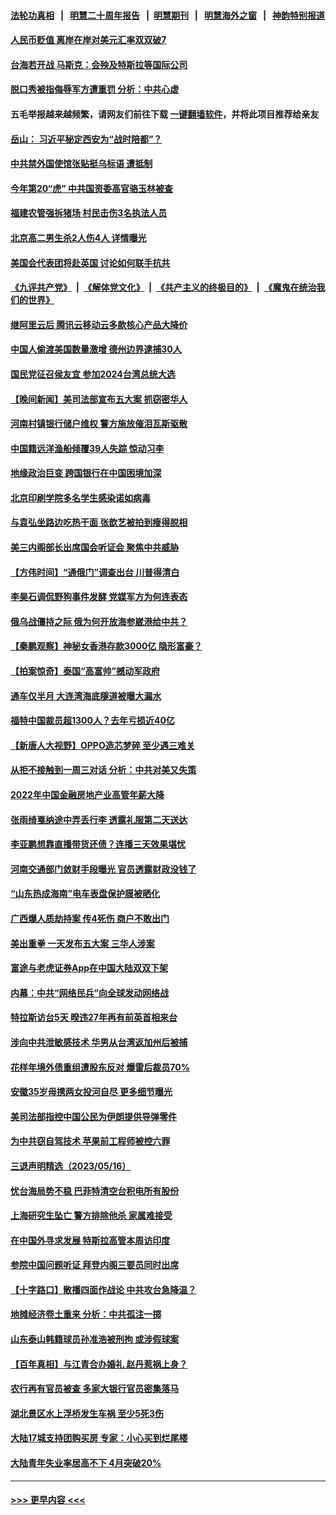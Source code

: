 #### [法轮功真相](https://github.com/gfw-breaker/truth/blob/master/README.md?t=0) &nbsp;&nbsp;|&nbsp;&nbsp; [明慧二十周年报告](https://github.com/gfw-breaker/mh-reports/blob/master/README.md?t=0) &nbsp;&nbsp;|&nbsp;&nbsp;[明慧期刊](https://github.com/gfw-breaker/mh-qikan) &nbsp;&nbsp;|&nbsp;&nbsp; [明慧海外之窗](https://github.com/gfw-breaker/mh-news/blob/master/README.md?t=0) &nbsp;&nbsp;|&nbsp;&nbsp; [神韵特别报道](https://github.com/gfw-breaker/mh-news/blob/master/shenyun.md?t=0)
#### [人民币贬值 离岸在岸对美元汇率双双破7](../pages/nsc413/n13998869.md?t=05180043) 
#### [台海若开战 马斯克：会殃及特斯拉等国际公司](../pages/nsc413/n13998957.md?t=05180043) 
#### [脱口秀被指侮辱军方遭重罚 分析：中共心虚](../pages/nsc413/n13998728.md?t=05180043) 
#### 五毛举报越来越频繁，请网友们前往下载 [一键翻墙软件](https://github.com/gfw-breaker/ssr-accounts)，并将此项目推荐给亲友
#### [岳山： 习近平秘定西安为“战时陪都”？](../pages/nsc413/n13998244.md?t=05180043) 
#### [中共禁外国使馆张贴挺乌标语 遭抵制](../pages/nsc413/n13998907.md?t=05180043) 
#### [今年第20“虎” 中共国资委高官骆玉林被查](../pages/nsc413/n13998850.md?t=05180043) 
#### [福建农管强拆猪场 村民击伤3名执法人员](../pages/nsc413/n13998827.md?t=05180043) 
#### [北京高二男生杀2人伤4人 详情曝光](../pages/nsc413/n13998828.md?t=05180043) 
#### [美国会代表团将赴英国 讨论如何联手抗共](../pages/nsc413/n13998840.md?t=05180043) 
#### [《九评共产党》](https://github.com/begood0513/9ping.md/blob/master/README.md) &nbsp;|&nbsp; [《解体党文化》](../../../../jtdwh.md/blob/master/README.md)  &nbsp;|&nbsp; [《共产主义的终极目的》](../../../../gczydzjmd.md/blob/master/README.md) &nbsp;|&nbsp; [《魔鬼在统治我们的世界》](../../../../mgztzwmdsj.md/blob/master/README.md) 
#### [继阿里云后 腾讯云移动云多款核心产品大降价](../pages/nsc413/n13998806.md?t=05180043) 
#### [中国人偷渡美国数量激增 德州边界逮捕30人](../pages/nsc413/n13998810.md?t=05180043) 
#### [国民党征召侯友宜 参加2024台湾总统大选](../pages/nsc413/n13998622.md?t=05180043) 
#### [【晚间新闻】美司法部宣布五大案 抓窃密华人](../pages/nsc413/n13998792.md?t=05180043) 
#### [河南村镇银行储户维权 警方施放催泪瓦斯驱散](../pages/nsc413/n13998750.md?t=05180043) 
#### [中国籍远洋渔船倾覆39人失踪 惊动习李](../pages/nsc413/n13998726.md?t=05180043) 
#### [地缘政治巨变 跨国银行在中国困境加深](../pages/nsc413/n13998642.md?t=05180043) 
#### [北京印刷学院多名学生感染诺如病毒](../pages/nsc413/n13998633.md?t=05180043) 
#### [与袁弘坐路边吃热干面 张歆艺被拍到瘦得脱相](../pages/nsc413/n13998430.md?t=05180043) 
#### [美三内阁部长出席国会听证会 聚焦中共威胁](../pages/nsc413/n13998498.md?t=05180043) 
#### [【方伟时间】“通俄门”调查出台 川普得清白](../pages/nsc413/n13998481.md?t=05180043) 
#### [李昊石调侃野狗事件发酵 党媒军方为何连表态](../pages/nsc413/n13998499.md?t=05180043) 
#### [俄乌战僵持之际 俄为何开放海参崴港给中共？](../pages/nsc413/n13998109.md?t=05180043) 
#### [【秦鹏观察】神秘女香港存款3000亿 隐形富豪？](../pages/nsc413/n13998472.md?t=05180043) 
#### [【拍案惊奇】泰国“高富帅”撼动军政府](../pages/nsc413/n13998434.md?t=05180043) 
#### [通车仅半月 大连湾海底隧道被曝大漏水](../pages/nsc413/n13998395.md?t=05180043) 
#### [福特中国裁员超1300人？去年亏损近40亿](../pages/nsc413/n13998435.md?t=05180043) 
#### [【新唐人大视野】OPPO造芯梦碎 至少遇三难关](../pages/nsc413/n13998213.md?t=05180043) 
#### [从拒不接触到一周三对话 分析：中共对美又失策](../pages/nsc413/n13988279.md?t=05180043) 
#### [2022年中国金融房地产业高管年薪大降](../pages/nsc413/n13998296.md?t=05180043) 
#### [张雨绮戛纳途中弄丢行李 透露礼服第二天送达](../pages/nsc413/n13998384.md?t=05180043) 
#### [李亚鹏想靠直播带货还债？连播三天效果堪忧](../pages/nsc413/n13998337.md?t=05180043) 
#### [河南交通部门敛财手段曝光 官员透露财政没钱了](../pages/nsc413/n13998389.md?t=05180043) 
#### [“山东热成海南”电车表盘保护膜被晒化](../pages/nsc413/n13998342.md?t=05180043) 
#### [广西爆人质劫持案 传4死伤 商户不敢出门](../pages/nsc413/n13998283.md?t=05180043) 
#### [美出重拳 一天发布五大案 三华人涉案](../pages/nsc413/n13998350.md?t=05180043) 
#### [富途与老虎证券App在中国大陆双双下架](../pages/nsc413/n13998258.md?t=05180043) 
#### [内幕：中共“网络民兵”向全球发动网络战](../pages/nsc413/n13997555.md?t=05180043) 
#### [特拉斯访台5天 暌违27年再有前英首相来台](../pages/nsc413/n13998148.md?t=05180043) 
#### [涉向中共泄敏感技术 华男从台湾返加州后被捕](../pages/nsc413/n13998300.md?t=05180043) 
#### [花样年境外债重组遭股东反对 爆雷后裁员70%](../pages/nsc413/n13998243.md?t=05180043) 
#### [安徽35岁母携两女投河自尽 更多细节曝光](../pages/nsc413/n13998266.md?t=05180043) 
#### [美司法部指控中国公民为伊朗提供导弹零件](../pages/nsc413/n13998292.md?t=05180043) 
#### [为中共窃自驾技术 苹果前工程师被控六罪](../pages/nsc413/n13998287.md?t=05180043) 
#### [三退声明精选（2023/05/16）](../pages/nsc413/n13998285.md?t=05180043) 
#### [忧台海局势不稳 巴菲特清空台积电所有股份](../pages/nsc413/n13998249.md?t=05180043) 
#### [上海研究生坠亡 警方排除他杀 家属难接受](../pages/nsc413/n13998204.md?t=05180043) 
#### [在中国外寻求发展 特斯拉高管本周访印度](../pages/nsc413/n13998252.md?t=05180043) 
#### [参院中国问题听证 拜登内阁三要员同时出席](../pages/nsc413/n13998154.md?t=05180043) 
#### [【十字路口】散播四面作战论 中共攻台急降温？](../pages/nsc413/n13998217.md?t=05180043) 
#### [地摊经济卷土重来 分析：中共孤注一掷](../pages/nsc413/n13998101.md?t=05180043) 
#### [山东泰山韩籍球员孙准浩被刑拘 或涉假球案](../pages/nsc413/n13998018.md?t=05180043) 
#### [【百年真相】与江青合办婚礼 赵丹惹祸上身？](../pages/nsc413/n13997574.md?t=05180043) 
#### [农行再有官员被查 多家大银行官员密集落马](../pages/nsc413/n13998108.md?t=05180043) 
#### [湖北景区水上浮桥发生车祸  至少5死3伤](../pages/nsc413/n13998074.md?t=05180043) 
#### [大陆17城支持团购买房 专家：小心买到烂尾楼](../pages/nsc413/n13998024.md?t=05180043) 
#### [大陆青年失业率居高不下 4月突破20%](../pages/nsc413/n13998023.md?t=05180043) 

----
#### [ >>> 更早内容 <<< ](../indexes/nsc413-earlier.md)
